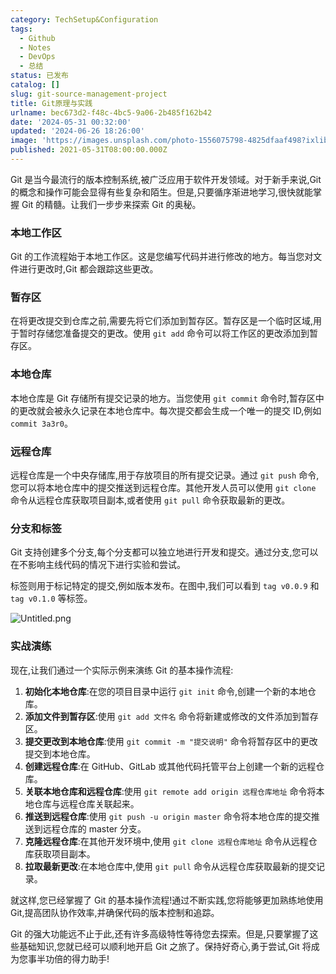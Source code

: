 ```yaml
---
category: TechSetup&Configuration
tags:
  - Github
  - Notes
  - DevOps
  - 总结
status: 已发布
catalog: []
slug: git-source-management-project
title: Git原理与实践
urlname: bec673d2-f48c-4bc5-9a06-2b485f162b42
date: '2024-05-31 00:32:00'
updated: '2024-06-26 18:26:00'
image: 'https://images.unsplash.com/photo-1556075798-4825dfaaf498?ixlib=rb-4.0.3&q=85&fm=jpg&crop=entropy&cs=srgb'
published: 2021-05-31T08:00:00.000Z
---
```


Git 是当今最流行的版本控制系统,被广泛应用于软件开发领域。对于新手来说,Git 的概念和操作可能会显得有些复杂和陌生。但是,只要循序渐进地学习,很快就能掌握 Git 的精髓。让我们一步步来探索 Git 的奥秘。


### 本地工作区


Git 的工作流程始于本地工作区。这是您编写代码并进行修改的地方。每当您对文件进行更改时,Git 都会跟踪这些更改。


### 暂存区


在将更改提交到仓库之前,需要先将它们添加到暂存区。暂存区是一个临时区域,用于暂时存储您准备提交的更改。使用 `git add` 命令可以将工作区的更改添加到暂存区。


### 本地仓库


本地仓库是 Git 存储所有提交记录的地方。当您使用 `git commit` 命令时,暂存区中的更改就会被永久记录在本地仓库中。每次提交都会生成一个唯一的提交 ID,例如 `commit 3a3r0`。


### 远程仓库


远程仓库是一个中央存储库,用于存放项目的所有提交记录。通过 `git push` 命令,您可以将本地仓库中的提交推送到远程仓库。其他开发人员可以使用 `git clone` 命令从远程仓库获取项目副本,或者使用 `git pull` 命令获取最新的更改。


### 分支和标签


Git 支持创建多个分支,每个分支都可以独立地进行开发和提交。通过分支,您可以在不影响主线代码的情况下进行实验和尝试。


标签则用于标记特定的提交,例如版本发布。在图中,我们可以看到 `tag v0.0.9` 和 `tag v0.1.0` 等标签。


![Untitled.png](https://prod-files-secure.s3.us-west-2.amazonaws.com/5d24fe63-e567-4804-86f9-9fdc62e13082/77b77e01-3aab-4add-bdbd-7f489727861d/Untitled.png?X-Amz-Algorithm=AWS4-HMAC-SHA256&X-Amz-Content-Sha256=UNSIGNED-PAYLOAD&X-Amz-Credential=ASIAZI2LB4667EGQFEGV%2F20250209%2Fus-west-2%2Fs3%2Faws4_request&X-Amz-Date=20250209T053426Z&X-Amz-Expires=3600&X-Amz-Security-Token=IQoJb3JpZ2luX2VjEIT%2F%2F%2F%2F%2F%2F%2F%2F%2F%2FwEaCXVzLXdlc3QtMiJGMEQCIE6zrxrbMtg7%2FnVBB%2Bh413FishSZ7z%2BW%2B%2BPhaUPlbz1DAiAiIo8oVzinktEUZhenIXhYQhPgPyM3LW6qpvvjhMu68CqIBAic%2F%2F%2F%2F%2F%2F%2F%2F%2F%2F8BEAAaDDYzNzQyMzE4MzgwNSIMqyECgutg9M4bpnrvKtwDqz34l4pJGzFTttFo1kWUvISCg%2FEhJ7B4EavhrHUITdZkSzlf0tuuNuBLswh8rA442LJcTXJMkq8slPKTKQF0Ei6XTfuMSrC8oZCjFBM8F613c3zdEcRm7tSnAPZaK4D2XhVJyl2DNMg%2FlymslE7%2Fu5%2F40XVEj9VVpuEtkTe4YqHZf7a2TYi4rE4HDYlMA4OeXH%2By%2BLK9Y0NCCQiBYqNSL2lPIPsw9le3ZM3%2BZxHXpdSZyx3RUhdveh9Je9Z4%2BgIomxpf5Ul%2FHJRZUmsPe8sOwX12oaXbMQp16nO9W9VDpr5zHcQ8WM5XKdV9hHF%2B13euzaoU058OAsJ0%2BCUSCPPTw0fzRu96i0Rhn85HXbtVF4YPoErL0kJiYyku5FtyTgb7jBBlmQsgOAaIIQpf%2F%2Bub0BLSrdBgcg0%2BmMQMc2Xq%2FiNbVg1obKciMmB%2Fv0zEooef0CyTKsm162cOY%2F8JdEGmRYTLtUtKRRPgmgidbXUwOAudX6XB%2FkVFQfyk6%2BfW29RMK9JU3DWhLBa9WsZz9erOOW4%2BgzSAx3bucMPE3mf3cHtipi7uOMKZmKnKiiN41owGXSzZOxFIBPeUC2RVQUQeNFNmRW6oHFcyKTkN8F9EQo0Z7X%2Bq75Qnsmg1STUwx72gvQY6pgHmLBjLb1DlAuoaeR%2B3kRCtjaQRcMHH0U18bHxWX75Y9wA2kIO%2BiIzg3qOaEsdaBbFT04CaBa03NdbHGEszU5gSaMH3AimantxBDCkyzL61ECTgNpXKFGhWFHt6p6CYlxGI6c%2BBfpmUt7APZceDyvbU5S2qHnGBcCmCeLMIs41R2DdwMQL9LDuBdk3kPXEcUdvjUmGkMsVh4HccLj6Hcvdq7hzWUyKd&X-Amz-Signature=f843c4f064783cd794b0296787bc51b4af161729e6867d1d475a3d90eeab4cd0&X-Amz-SignedHeaders=host&x-id=GetObject)


### 实战演练


现在,让我们通过一个实际示例来演练 Git 的基本操作流程:

1. **初始化本地仓库**:在您的项目目录中运行 `git init` 命令,创建一个新的本地仓库。
2. **添加文件到暂存区**:使用 `git add 文件名` 命令将新建或修改的文件添加到暂存区。
3. **提交更改到本地仓库**:使用 `git commit -m "提交说明"` 命令将暂存区中的更改提交到本地仓库。
4. **创建远程仓库**:在 GitHub、GitLab 或其他代码托管平台上创建一个新的远程仓库。
5. **关联本地仓库和远程仓库**:使用 `git remote add origin 远程仓库地址` 命令将本地仓库与远程仓库关联起来。
6. **推送到远程仓库**:使用 `git push -u origin master` 命令将本地仓库的提交推送到远程仓库的 master 分支。
7. **克隆远程仓库**:在其他开发环境中,使用 `git clone 远程仓库地址` 命令从远程仓库获取项目副本。
8. **拉取最新更改**:在本地仓库中,使用 `git pull` 命令从远程仓库获取最新的提交记录。

就这样,您已经掌握了 Git 的基本操作流程!通过不断实践,您将能够更加熟练地使用 Git,提高团队协作效率,并确保代码的版本控制和追踪。


Git 的强大功能远不止于此,还有许多高级特性等待您去探索。但是,只要掌握了这些基础知识,您就已经可以顺利地开启 Git 之旅了。保持好奇心,勇于尝试,Git 将成为您事半功倍的得力助手!

